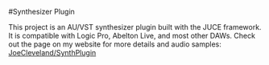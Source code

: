 #Synthesizer Plugin

This project is an AU/VST synthesizer plugin built with the JUCE framework. It is compatible with Logic Pro, Abelton Live, and most other DAWs.
Check out the page on my website for more details and audio samples: 
[JoeCleveland/SynthPlugin](https://joecleveland.github.io/SynthPlugin.html)
